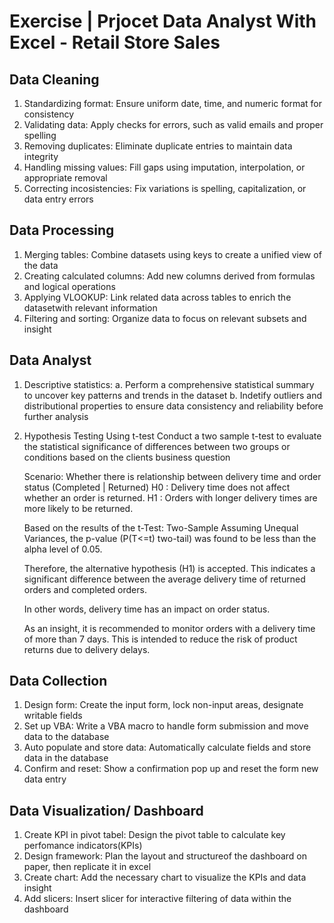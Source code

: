 # Exercise | Prjocet Data Analyst With Excel - Retail Store Sales

## Data Cleaning
1. Standardizing format: Ensure uniform date, time, and numeric format for consistency
2. Validating data: Apply checks for errors, such as valid emails and proper spelling
3. Removing duplicates: Eliminate duplicate entries to maintain data integrity
4. Handling missing values: Fill gaps using imputation, interpolation, or appropriate removal
5. Correcting incosistencies: Fix variations is spelling, capitalization, or data entry errors 

## Data Processing
1. Merging tables: Combine datasets using keys to create a unified view of the data
2. Creating calculated columns: Add new columns derived from formulas and logical operations
3. Applying VLOOKUP: Link related data across tables to enrich the datasetwith relevant information
4. Filtering and sorting: Organize data to focus on relevant subsets and insight

## Data Analyst
1. Descriptive statistics:
   a. Perform a comprehensive statistical summary to uncover key patterns and trends in the dataset
   b. Indetify outliers and distributional properties to ensure data consistency and reliability before further analysis
2. Hypothesis Testing Using t-test
   Conduct a two sample t-test to evaluate the statistical significance of differences between two groups or conditions based on the clients business question
   
   Scenario: Whether there is relationship between delivery time and order status (Completed | Returned)
   H0      : Delivery time does not affect whether an order is returned.
   H1      : Orders with longer delivery times are more likely to be returned.

   Based on the results of the t-Test: Two-Sample Assuming Unequal Variances, the p-value (P(T<=t) two-tail) was found to be less than the alpha level of 0.05.
   
   Therefore, the alternative hypothesis (H1) is accepted. This indicates a significant difference between the average delivery time of returned orders and completed orders.
   
   In other words, delivery time has an impact on order status.
   
   As an insight, it is recommended to monitor orders with a delivery time of more than 7 days. This is intended to reduce the risk of product returns due to delivery delays.

## Data Collection
1. Design form: Create the input form, lock non-input areas, designate writable fields
2. Set up VBA: Write a VBA macro to handle form submission and move data to the database
3. Auto populate and store data: Automatically calculate fields and store data in the database
4. Confirm and reset: Show a confirmation pop up and reset the form new data entry 

## Data Visualization/ Dashboard
1. Create KPI in pivot tabel: Design the pivot table to calculate key perfomance indicators(KPIs)
2. Design framework: Plan the layout and structureof the dashboard on paper, then replicate it in excel
3. Create chart: Add the necessary chart to visualize the KPIs and data insight
4. Add slicers: Insert slicer for interactive filtering of data within the dashboard


